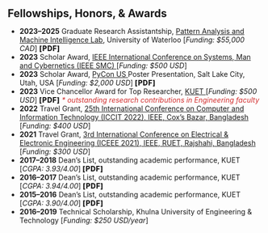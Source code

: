 <h1 id="teaching"></h1>

<h2 style="margin: 60px 0px 10px;">Fellowships, Honors, & Awards</h2>


<ul>
  <li><strong>2023–2025</strong> Graduate Research Assistantship, <a href="https://uwaterloo.ca/centre-pattern-analysis-machine-intelligence/">Pattern Analysis and Machine Intelligence Lab</a>, University of Waterloo [<em>Funding: $55,000 CAD</em>] <a href="/assets/awards/Proof_of_enrolment.pdf" target="_blank" style="font-size:14px; font-weight:800; text-decoration:none; letter-spacing:0.5px;"> [PDF]</a></li>
  <li><strong>2023</strong> Scholar Award, <a href="https://ieeesmc2024.org/home"> IEEE International Conference on Systems, Man and Cybernetics (IEEE SMC) </a> [<em>Funding: $500 USD</em>]</li>
  <li><strong>2023</strong> Scholar Award, <a href="https://us.pycon.org/2023/"> PyCon US </a> Poster Presentation, Salt Lake City, Utah, USA [<em>Funding: $2,000 USD</em>]<a href="/assets/awards/pycon_US_2023.pdf" target="_blank" style="font-size:14px; font-weight:800; text-decoration:none; letter-spacing:0.5px;"> [PDF]</a></li> 
<li>
  <strong>2023</strong> Vice Chancellor Award for Top Researcher, <a href="https://kuet.ac.bd/"> KUET </a>
  [<em>Funding: $500 USD</em>] <a href="/assets/awards/Certificate.pdf" target="_blank" style="font-size:14px; font-weight:800; text-decoration:none; letter-spacing:0.5px;"> [PDF]</a>
  <span style="color: #d32f2f; font-style: italic;">* outstanding research contributions in Engineering faculty</span>
</li>
  <li><strong>2022</strong> Travel Grant, <a href="https://ieeexplore.ieee.org/xpl/conhome/10054512/proceeding"> 25th International Conference on Computer and Information Technology (ICCIT 2022), IEEE, Cox’s Bazar, Bangladesh </a> [<em>Funding: $400 USD</em>]</li>
  <li><strong>2021</strong> Travel Grant, <a href="https://www.eee.ruet.ac.bd/news-and-event/3rd-international-conference-on-electrical-electronic-engineering-22-24-december-2021"> 3rd International Conference on Electrical & Electronic Engineering (ICEEE 2021), IEEE, RUET, Rajshahi, Bangladesh</a> [<em>Funding: $300 USD</em>]</li>
<li>
  <strong>2017–2018</strong> Dean’s List, outstanding academic performance, KUET [<em>CGPA: 3.93/4.00</em>]<a href="/assets/awards/DeanAwars1st.pdf" target="_blank" style="font-size:14px; font-weight:800; text-decoration:none; letter-spacing:0.5px;"> [PDF]</a>
</li>
<li>
  <strong>2016–2017</strong> Dean’s List, outstanding academic performance, KUET [<em>CGPA: 3.94/4.00</em>]<a href="/assets/awards/DeanAwars2nd.pdf" target="_blank" style="font-size:14px; font-weight:800; text-decoration:none; letter-spacing:0.5px;"> [PDF]</a>
</li>
<li>
  <strong>2015–2016</strong> Dean’s List, outstanding academic performance, KUET [<em>CGPA: 3.90/4.00</em>]<a href="/assets/awards/DeanAwars3rd.pdf" target="_blank" style="font-size:14px; font-weight:800; text-decoration:none; letter-spacing:0.5px;"> [PDF]</a>
</li>
  <li><strong>2016–2019</strong> Technical Scholarship, Khulna University of Engineering & Technology [<em>Funding: $250 USD/year</em>]</li>
</ul>





<!-- <ul id="newsmore" style="display:none;">
  <li><strong>[Apr. 2023]</strong> Our paper "IoT Zigbee Device Security" was accepted by the <a href="https://www.elsevier.com/r">Elsevier's Internet of Things Journal</a>.</li>
  <li><strong>[Mar. 2023]</strong> Accepted invitation to review manuscript for the <a href="https://ieee-iotj.org//">IEEE Internet of Things Journal</a>.</li>
  <li><strong>[Feb. 2023]</strong> Our manuscript accepted by the <a href="https://ieee-iotj.org//">IEEE Internet of Things Journal</a>.</li>
  <li><strong>[Dec. 2022]</strong> Our paper "Human-Centric Machine Learning" was accepted at by <a href="https://2023.hci.international/">HCI International 2023</a>.</li>
  <li><strong>[Oct. 2022]</strong> Accepted an invitation to serve as a reviwer for <a href="https://2023.hci.international/">HCI International 2023</a>.</li>
  <li><strong>[Oct. 2022]</strong> Our paper about "Ensemble-based IDS" was accepted by the <a href="https://honet-ict.org/archives/honet22/index.html">IEEE Honet 2022</a>.</li>
  <li><strong>[Jun. 2022]</strong> Our paper on  IoT profiling was accepted at the <a href="https://pstnet.ca/pst2022/">Privacy, Security, and Trust (PST2022) conference</a>.</li>
</ul> -->

<script>
function toggleVis(link) {
    var more = document.getElementById("newsmore");
    var showMoreBtn = document.getElementById("showmorebtn");
    if (more.style.display === "none" || more.style.display === "") {
        more.style.display = "block";
        link.innerText = "Show less";
    } else {
        more.style.display = "none";
        link.innerText = "Show more";
        window.location.hash = "#teaching"; // Scrolls back to top of news section
    }
}
</script>
